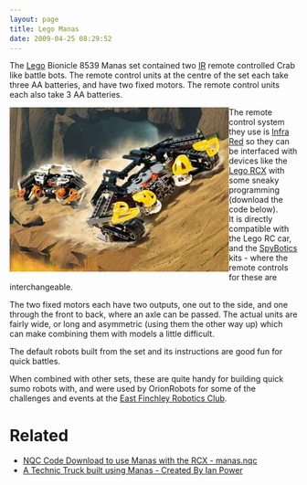 ```yaml
---
layout: page
title: Lego Manas
date: 2009-04-25 08:29:52
---
```

The <a class="wiki" href="/wiki/lego.html" title="The best known construction toy">Lego</a> Bionicle 8539 Manas set contained two <a class="wiki" href="/wiki/ir.html" title="Acronym for Infra Red">IR</a> remote controlled Crab like battle bots. The remote control units at the centre of the set each take three AA batteries, and have two fixed motors. The remote control units each also take 3 AA batteries.

<div style=" float: left;"><img class="img-responsive" src="/galleries/gallery-1-common-images/45-manas.jpg"/> </div>

The remote control system they use is <a class="wiki" href="/wiki/infra_red.html" title="A type of EM radiation commonly used for digital communications">Infra Red</a> so they can be interfaced with devices like the <a class="wiki" href="/wiki/rcx.html" title="The Lego RCX">Lego RCX</a> with some sneaky programming (download the code below).
<br/>It is directly compatible with the Lego RC car, and the <a class="wiki" href="/wiki/spybotics.html" title="Lego Programmable robot kits">SpyBotics</a> kits - where the remote controls for these are interchangeable.

The two fixed motors each have two outputs, one out to the side, and one through the front to back, where an axle can be passed. The actual units are fairly wide, or long and asymmetric (using them the other way up) which can make combining them with models a little difficult.

The default robots built from the set and its instructions are good fun for quick battles.

When combined with other sets, these are quite handy for building quick sumo robots with, and were used by OrionRobots for some of the challenges and events at the <a class="wiki" href="/wiki/east_finchley_robotics_club.html" title="East Finchley Robotics Club">East Finchley Robotics Club</a>.

# Related

* <a href="assets/downloads/manas.nqc" target="_blank">NQC Code Download to use Manas with the RCX - manas.nqc</a>
* <a href="http://www.brickshelf.com/cgi-bin/gallery.cgi?f=240472" rel="external" target="_blank">A Technic Truck built using Manas - Created By Ian Power</a>
